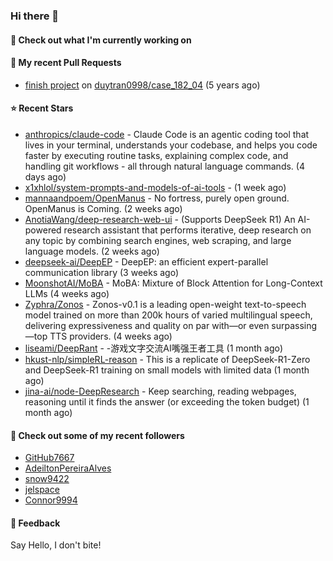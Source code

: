 ### Hi there 👋

#### 👷 Check out what I'm currently working on

#### 🔨 My recent Pull Requests

- [finish project](https://github.com/duytran0998/case_182_04/pull/1) on [duytran0998/case_182_04](https://github.com/duytran0998/case_182_04) (5 years ago)

#### ⭐ Recent Stars

- [anthropics/claude-code](https://github.com/anthropics/claude-code) - Claude Code is an agentic coding tool that lives in your terminal, understands your codebase, and helps you code faster by executing routine tasks, explaining complex code, and handling git workflows - all through natural language commands. (4 days ago)
- [x1xhlol/system-prompts-and-models-of-ai-tools](https://github.com/x1xhlol/system-prompts-and-models-of-ai-tools) -  (1 week ago)
- [mannaandpoem/OpenManus](https://github.com/mannaandpoem/OpenManus) - No fortress, purely open ground.  OpenManus is Coming. (2 weeks ago)
- [AnotiaWang/deep-research-web-ui](https://github.com/AnotiaWang/deep-research-web-ui) - (Supports DeepSeek R1) An AI-powered research assistant that performs iterative, deep research on any topic by combining search engines, web scraping, and large language models. (2 weeks ago)
- [deepseek-ai/DeepEP](https://github.com/deepseek-ai/DeepEP) - DeepEP: an efficient expert-parallel communication library (3 weeks ago)
- [MoonshotAI/MoBA](https://github.com/MoonshotAI/MoBA) - MoBA: Mixture of Block Attention for Long-Context LLMs (4 weeks ago)
- [Zyphra/Zonos](https://github.com/Zyphra/Zonos) - Zonos-v0.1 is a leading open-weight text-to-speech model trained on more than 200k hours of varied multilingual speech, delivering expressiveness and quality on par with—or even surpassing—top TTS providers. (4 weeks ago)
- [liseami/DeepRant](https://github.com/liseami/DeepRant) - -游戏文字交流AI嘴强王者工具 (1 month ago)
- [hkust-nlp/simpleRL-reason](https://github.com/hkust-nlp/simpleRL-reason) - This is a replicate of DeepSeek-R1-Zero and DeepSeek-R1 training on small models with limited data (1 month ago)
- [jina-ai/node-DeepResearch](https://github.com/jina-ai/node-DeepResearch) - Keep searching, reading webpages, reasoning until it finds the answer (or exceeding the token budget) (1 month ago)

#### 👯 Check out some of my recent followers

- [GitHub7667](https://github.com/GitHub7667)
- [AdeiltonPereiraAlves](https://github.com/AdeiltonPereiraAlves)
- [snow9422](https://github.com/snow9422)
- [jelspace](https://github.com/jelspace)
- [Connor9994](https://github.com/Connor9994)

#### 💬 Feedback

Say Hello, I don't bite!